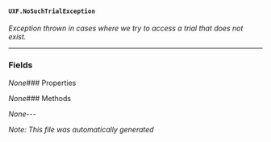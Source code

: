 #### `UXF.NoSuchTrialException`
*Exception thrown in cases where we try to access a trial that does not exist.*
---
### Fields
*None*### Properties
*None*### Methods
*None*---
*Note: This file was automatically generated*
